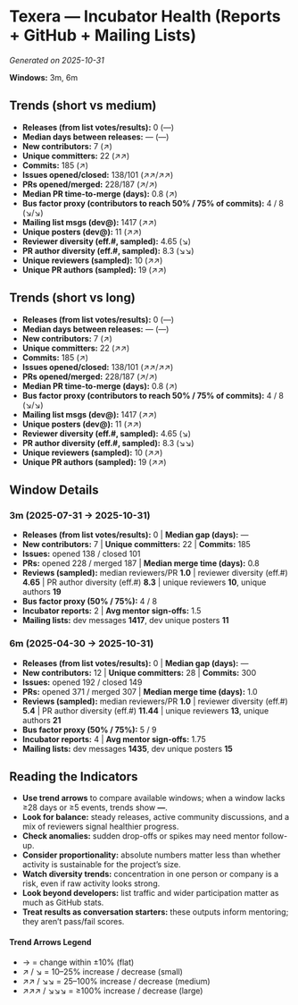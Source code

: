 # Texera — Incubator Health (Reports + GitHub + Mailing Lists)
_Generated on 2025-10-31_

**Windows:** 3m, 6m

## Trends (short vs medium)

- **Releases (from list votes/results):** 0 (—)
- **Median days between releases:** — (—)
- **New contributors:** 7 (↗)
- **Unique committers:** 22 (↗↗)
- **Commits:** 185 (↗)
- **Issues opened/closed:** 138/101 (↗↗/↗↗)
- **PRs opened/merged:** 228/187 (↗/↗)
- **Median PR time-to-merge (days):** 0.8 (↗)
- **Bus factor proxy (contributors to reach 50% / 75% of commits):** 4 / 8 (↘/↘)
- **Mailing list msgs (dev@):** 1417 (↗↗)
- **Unique posters (dev@):** 11 (↗↗)
- **Reviewer diversity (eff.#, sampled):** 4.65 (↘)
- **PR author diversity (eff.#, sampled):** 8.3 (↘↘)
- **Unique reviewers (sampled):** 10 (↗↗)
- **Unique PR authors (sampled):** 19 (↗↗)

## Trends (short vs long)

- **Releases (from list votes/results):** 0 (—)
- **Median days between releases:** — (—)
- **New contributors:** 7 (↗)
- **Unique committers:** 22 (↗↗)
- **Commits:** 185 (↗)
- **Issues opened/closed:** 138/101 (↗↗/↗↗)
- **PRs opened/merged:** 228/187 (↗/↗)
- **Median PR time-to-merge (days):** 0.8 (↗)
- **Bus factor proxy (contributors to reach 50% / 75% of commits):** 4 / 8 (↘/↘)
- **Mailing list msgs (dev@):** 1417 (↗↗)
- **Unique posters (dev@):** 11 (↗↗)
- **Reviewer diversity (eff.#, sampled):** 4.65 (↘)
- **PR author diversity (eff.#, sampled):** 8.3 (↘↘)
- **Unique reviewers (sampled):** 10 (↗↗)
- **Unique PR authors (sampled):** 19 (↗↗)

## Window Details
### 3m  (2025-07-31 → 2025-10-31)
- **Releases (from list votes/results):** 0  |  **Median gap (days):** —
- **New contributors:** 7  |  **Unique committers:** 22  |  **Commits:** 185
- **Issues:** opened 138 / closed 101
- **PRs:** opened 228 / merged 187  |  **Median merge time (days):** 0.8
- **Reviews (sampled):** median reviewers/PR **1.0**  |  reviewer diversity (eff.#) **4.65**  |  PR author diversity (eff.#) **8.3**  |  unique reviewers **10**, unique authors **19**
- **Bus factor proxy (50% / 75%):** 4 / 8
- **Incubator reports:** 2  |  **Avg mentor sign-offs:** 1.5
- **Mailing lists:** dev messages **1417**, dev unique posters **11**

### 6m  (2025-04-30 → 2025-10-31)
- **Releases (from list votes/results):** 0  |  **Median gap (days):** —
- **New contributors:** 12  |  **Unique committers:** 28  |  **Commits:** 300
- **Issues:** opened 192 / closed 149
- **PRs:** opened 371 / merged 307  |  **Median merge time (days):** 1.0
- **Reviews (sampled):** median reviewers/PR **1.0**  |  reviewer diversity (eff.#) **5.4**  |  PR author diversity (eff.#) **11.44**  |  unique reviewers **13**, unique authors **21**
- **Bus factor proxy (50% / 75%):** 5 / 9
- **Incubator reports:** 4  |  **Avg mentor sign-offs:** 1.75
- **Mailing lists:** dev messages **1435**, dev unique posters **15**

## Reading the Indicators
- **Use trend arrows** to compare available windows; when a window lacks ≥28 days or ≥5 events, trends show **—**.
- **Look for balance:** steady releases, active community discussions, and a mix of reviewers signal healthier progress.
- **Check anomalies:** sudden drop-offs or spikes may need mentor follow-up.
- **Consider proportionality:** absolute numbers matter less than whether activity is sustainable for the project’s size.
- **Watch diversity trends:** concentration in one person or company is a risk, even if raw activity looks strong.
- **Look beyond developers:** list traffic and wider participation matter as much as GitHub stats.
- **Treat results as conversation starters:** these outputs inform mentoring; they aren’t pass/fail scores.

#### Trend Arrows Legend
- →  = change within ±10% (flat)
- ↗ / ↘ = 10–25% increase / decrease (small)
- ↗↗ / ↘↘ = 25–100% increase / decrease (medium)
- ↗↗↗ / ↘↘↘ = ≥100% increase / decrease (large)
